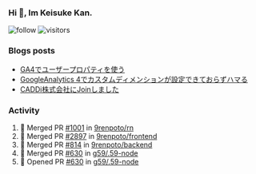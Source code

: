 ### Hi 👋, Im Keisuke Kan.

<!--
**9renpoto/9renpoto** is a ✨ _special_ ✨ repository because its `README.md` (this file) appears on your GitHub profile.

Here are some ideas to get you started:

- 🔭 I’m currently working on ...
- 🌱 I’m currently learning ...
- 👯 I’m looking to collaborate on ...
- 🤔 I’m looking for help with ...
- 💬 Ask me about ...
- 📫 How to reach me: ...
- 😄 Pronouns: ...
- ⚡ Fun fact: ...
-->

![follow](https://img.shields.io/github/followers/9renpoto?label=Follow&style=social)
![visitors](https://komarev.com/ghpvc/?username=9renpoto&label=Profile%20views&color=0e75b6&style=flat)

### Blogs posts

<!-- BLOG-POST-LIST:START -->
- [GA4でユーザープロパティを使う](https://9renpoto.dev/2021/02/21/google-analytics-4-user-properties/)
- [GoogleAnalytics 4でカスタムディメンションが設定できておらずハマる](https://9renpoto.dev/2021/02/13/google-analytics-4/)
- [CADDi株式会社にJoinしました](https://9renpoto.dev/2020/12/05/join/)
<!-- BLOG-POST-LIST:END -->

### Activity

<!--START_SECTION:activity-->
1. 🎉 Merged PR [#1001](https://github.com/9renpoto/rn/pull/1001) in [9renpoto/rn](https://github.com/9renpoto/rn)
2. 🎉 Merged PR [#2897](https://github.com/9renpoto/frontend/pull/2897) in [9renpoto/frontend](https://github.com/9renpoto/frontend)
3. 🎉 Merged PR [#814](https://github.com/9renpoto/backend/pull/814) in [9renpoto/backend](https://github.com/9renpoto/backend)
4. 🎉 Merged PR [#630](https://github.com/g59/.59-node/pull/630) in [g59/.59-node](https://github.com/g59/.59-node)
5. 💪 Opened PR [#630](https://github.com/g59/.59-node/pull/630) in [g59/.59-node](https://github.com/g59/.59-node)
<!--END_SECTION:activity-->

<!--START_SECTION:waka-->
<!--END_SECTION:waka-->